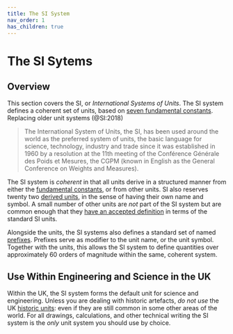 ```yaml
---
title: The SI System
nav_order: 1
has_children: true
---
```


# The SI Sytems

## Overview

This section covers the SI, or _International Systems of Units_. The SI system defines a coherent set of units, based on [seven fundamental constants](/reference/si/constants.html). Replacing older unit systems (@SI:2018) 

> The International System of Units, the SI, has been used around the world as the preferred system of units, the basic language for science, technology, industry and trade since it was established in 1960 by a resolution at the 11th meeting of the Conférence Générale des Poids et Mesures, the CGPM (known in English as the General Conference on Weights and Measures).

The SI system is _coherent_ in that all units derive in a structured manner from either the [fundamental constants](/reference/si/units.html#base-quantities-and-units), or from other units. SI also reserves twenty two [derived units](http://127.0.0.1:8080/reference/si/units.html#derived-si-units), in the sense of having their own name and symbol. A small number of other units are _not_ part of the SI system but are common enough that they [have an accepted definition](/reference/si/units.html#non-si-units-accepted-for-use) in terms of the standard SI units.

Alongside the units, the SI systems also defines a standard set of named [prefixes](/reference/si/prefixes.html). Prefixes serve as modifier to the unit name, or the unit symbol. Together with the units, this allows the SI system to define quantities over approximately 60 orders of magnitude within the same, coherent system.

## Use Within Engineering and Science in the UK

Within the UK, the SI system forms the default unit for science and engineering. Unless you are dealing with historic artefacts, _do not use_ the UK [historic units](): even if they are still common in some other areas of the world. For all drawings, calculations, and other technical writing the SI system is the _only_ unit system you should use by choice. 